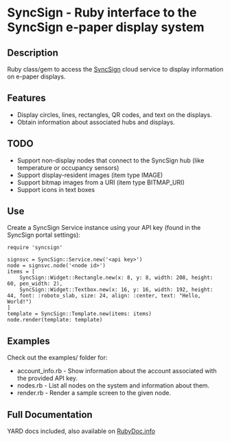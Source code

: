 # SyncSign - Ruby interface to the SyncSign e-paper display system

## Description

Ruby class/gem to access the [SyncSign](http://sync-sign.com) cloud service to display information on e-paper displays.

## Features
 * Display circles, lines, rectangles, QR codes, and text on the displays.
 * Obtain information about associated hubs and displays.

## TODO
 * Support non-display nodes that connect to the SyncSign hub (like temperature or occupancy sensors)
 * Support display-resident images (item type IMAGE)
 * Support bitmap images from a URI (item type BITMAP\_URI)
 * Support icons in text boxes

## Use

Create a SyncSign Service instance using your API key (found in the SyncSign portal settings):

    require 'syncsign'

    signsvc = SyncSign::Service.new('<api key>')
    node = signsvc.node('<node id>')
    items = [
        SyncSign::Widget::Rectangle.new(x: 8, y: 8, width: 208, height: 60, pen_width: 2),
        SyncSign::Widget::Textbox.new(x: 16, y: 16, width: 192, height: 44, font: :roboto_slab, size: 24, align: :center, text: "Hello, World!")
    ]
    template = SyncSign::Template.new(items: items)
    node.render(template: template)

## Examples

Check out the examples/ folder for:
 * account\_info.rb - Show information about the account associated with the provided API key.
 * nodes.rb - List all nodes on the system and information about them.
 * render.rb - Render a sample screen to the given node.

## Full Documentation
YARD docs included, also available on [RubyDoc.info](https://www.rubydoc.info/github/sarahemm/ruby-syncsign/master)
